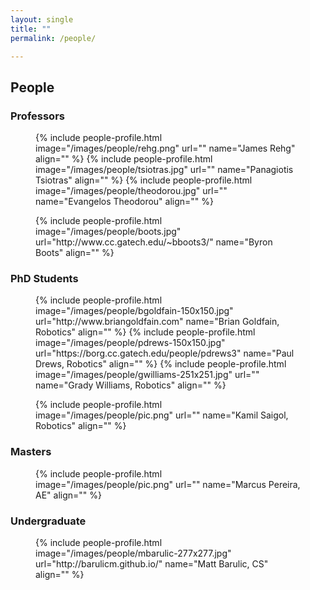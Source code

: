 ```yaml
---
layout: single
title: ""
permalink: /people/

---
```


<h2 class="page__title"> People</h2>

<h3 class="page__subtitle">Professors</h3>

<figure class="third">
	{% include people-profile.html image="/images/people/rehg.png" url="" name="James Rehg" align="" %}
	{% include people-profile.html image="/images/people/tsiotras.jpg" url="" name="Panagiotis Tsiotras" align="" %}
	{% include people-profile.html image="/images/people/theodorou.jpg" url="" name="Evangelos Theodorou" align="" %}
</figure>
<figure class="third">
	{% include people-profile.html image="/images/people/boots.jpg" url="http://www.cc.gatech.edu/~bboots3/" name="Byron Boots" align="" %}
</figure>

<h3 class="page__subtitle">PhD Students</h3>

<figure class="third">
	{% include people-profile.html image="/images/people/bgoldfain-150x150.jpg" url="http://www.briangoldfain.com" name="Brian Goldfain, Robotics" align="" %}
	{% include people-profile.html image="/images/people/pdrews-150x150.jpg" url="https://borg.cc.gatech.edu/people/pdrews3" name="Paul Drews, Robotics" align="" %}
	{% include people-profile.html image="/images/people/gwilliams-251x251.jpg" url="" name="Grady Williams, Robotics" align="" %}
</figure>
<figure class="third">
	{% include people-profile.html image="/images/people/pic.png" url="" name="Kamil Saigol, Robotics" align="" %}
</figure>

<h3 class="page__subtitle">Masters</h3>

<figure class="third">
	{% include people-profile.html image="/images/people/pic.png" url="" name="Marcus Pereira, AE" align="" %}
</figure>

<h3 class="page__subtitle">Undergraduate</h3>
<figure class="third">
	{% include people-profile.html image="/images/people/mbarulic-277x277.jpg" url="http://barulicm.github.io/" name="Matt Barulic, CS" align="" %}
</figure>